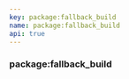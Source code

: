 ```yaml
---
key: package:fallback_build
name: package:fallback_build
api: true
---
```


### package:fallback_build
